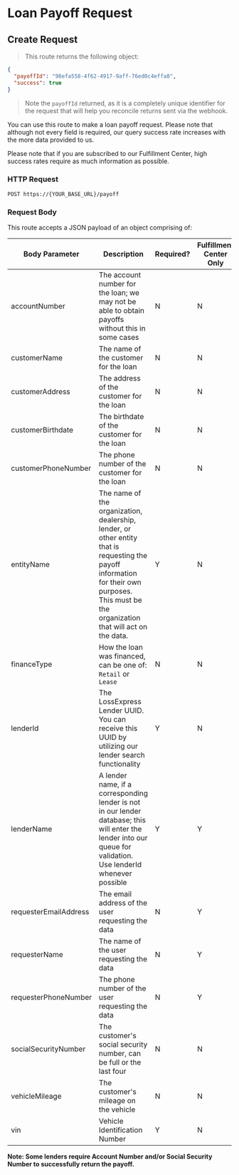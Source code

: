 # Loan Payoff Request

## Create Request

> This route returns the following object:

```json
{
  "payoffId": "98efa558-4f62-4917-9aff-76ed0c4effa8",
  "success": true
}
```

> Note the `payoffId` returned, as it is a completely unique identifier for the request that will help you reconcile returns sent via the webhook.

You can use this route to make a loan payoff request. Please note that although not every field is required, our query success rate increases with the more data provided to us.

Please note that if you are subscribed to our Fulfillment Center, high success rates require as much information as possible.

### HTTP Request

`POST https://{YOUR_BASE_URL}/payoff`

### Request Body

This route accepts a JSON payload of an object comprising of:

Body Parameter | Description | Required? | Fulfillment Center Only
-------------- | ----------- | --------- | -----------------------
accountNumber | The account number for the loan; we may not be able to obtain payoffs without this in some cases | N | N
customerName | The name of the customer for the loan | N | N
customerAddress | The address of the customer for the loan | N | N
customerBirthdate | The birthdate of the customer for the loan | N | N
customerPhoneNumber | The phone number of the customer for the loan | N | N
entityName | The name of the organization, dealership, lender, or other entity that is requesting the payoff information for their own purposes. This must be the organization that will act on the data. | Y | N
financeType | How the loan was financed, can be one of: `Retail` or `Lease` | N | N
lenderId | The LossExpress Lender UUID. You can receive this UUID by utilizing our lender search functionality | Y | N
lenderName | A lender name, if a corresponding lender is not in our lender database; this will enter the lender into our queue for validation. Use lenderId whenever possible | Y | Y
requesterEmailAddress | The email address of the user requesting the data | N | Y
requesterName | The name of the user requesting the data | N | Y
requesterPhoneNumber | The phone number of the user requesting the data | N | Y
socialSecurityNumber | The customer's social security number, can be full or the last four | N | N
vehicleMileage | The customer's mileage on the vehicle | N | N
vin | Vehicle Identification Number | Y | N

**Note: Some lenders require Account Number and/or Social Security Number to successfully return the payoff.**
